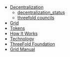 <!--- TODO see how we use multiple sidebars now that we use unique names only.--->

- [Decentralization](decentralization)
  - [decentralization_status](decentralization_status)
  - [threefold councils](threefold_councils)
- [Grid](tfgrid:grid_why)
- [Tokens](tfgrid:tokens_home)
- [How It Works](tfgrid:how_it_works)
- [Technology](cloud:technology)
- [ThreeFold Foundation](threefold_foundation)
- [Grid Manual](sdk_intro)

<!-- [polls = voting](tf_polls), [july 2020 poll](threefold_poll_2_1) -->
<!-- There's no file for July Poll -->